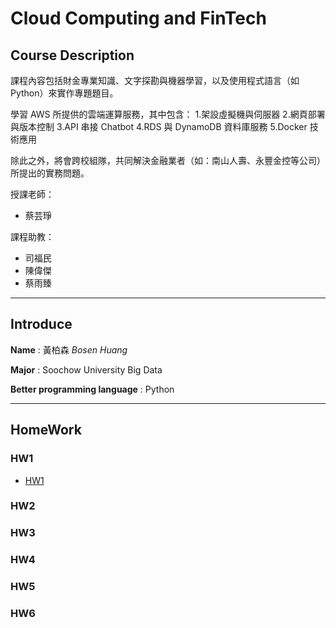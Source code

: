 # Cloud Computing and FinTech
## Course Description
課程內容包括財金專業知識、文字探勘與機器學習，以及使用程式語言（如 Python）來實作專題題目。

學習 AWS 所提供的雲端運算服務，其中包含：
1.架設虛擬機與伺服器
2.網頁部署與版本控制
3.API 串接 Chatbot
4.RDS 與 DynamoDB 資料庫服務
5.Docker 技術應用

除此之外，將會跨校組隊，共同解決金融業者（如：南山人壽、永豐金控等公司）所提出的實務問題。

授課老師：
* 蔡芸琤

課程助教：
* 司福民
* 陳偉傑
* 蔡雨臻


---
## Introduce
**Name** : 黃柏森 *Bosen Huang*

**Major** : Soochow University Big Data

**Better programming language** : Python


---
## HomeWork
### HW1
* [HW1](HW/HW1.md)

### HW2

### HW3

### HW4

### HW5

### HW6
